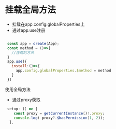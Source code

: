 # 挂载全局方法
- 挂载在app.config.globalProperties上
- 通过app.use注册
```js

 const app = create(App);
 const method = ()=>{
   //挂载的方法
 }
 app.use({
   install:()=>{
     app.config.globalProperties.$method = method
   }
 })

```
使用全局方法
- 通过proxy获取
```js
 setup: () => {
    const proxy = getCurrentInstance()!.proxy;
    console.log( proxy?.$hasPermission(1, 2));
  },
```


